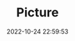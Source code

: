 ---
weight: 1
images:
- /images/edited/149.jpeg
title: Picture
date: 2022-10-24 22:59:53
tags: [luminar neo,work,person,bird]
---